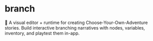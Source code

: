 # branch
🌿 A visual editor + runtime for creating Choose-Your-Own-Adventure stories.  Build interactive branching narratives with nodes, variables, inventory,  and playtest them in-app.
